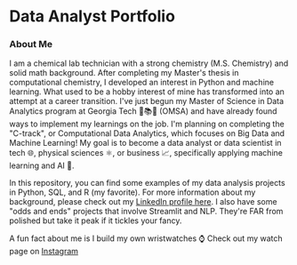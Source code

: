 # Data Analyst Portfolio
### About Me
I am a chemical lab technician with a strong chemistry (M.S. Chemistry) and solid math background. After completing my Master's thesis in computational chemistry, I developed an interest in Python and machine learning. What used to be a hobby interest of mine has transformed into an attempt at a career transition. I've just begun my Master of Science in Data Analytics program at Georgia Tech 🐝📚🔬 (OMSA) and have already found ways to implement my learnings on the job. I'm planning on completing the "C-track", or Computational Data Analytics, which focuses on Big Data and Machine Learning! My goal is to become a data analyst or data scientist in tech 🌐, physical sciences ⚛, or business 📈, specifically applying machine learning and AI 🤖.

In this repository, you can find some examples of my data analysis projects in Python, SQL, and R (my favorite). For more information about my background, please check out my [LinkedIn profile here](https://www.linkedin.com/in/matthew-bonfield-m-s-443843179/). I also have some "odds and ends" projects that involve Streamlit and NLP. They're FAR from polished but take it peak if it tickles your fancy.

A fun fact about me is I build my own wristwatches ⌚ Check out my watch page on [Instagram](https://www.instagram.com/protontimepieces/) 
